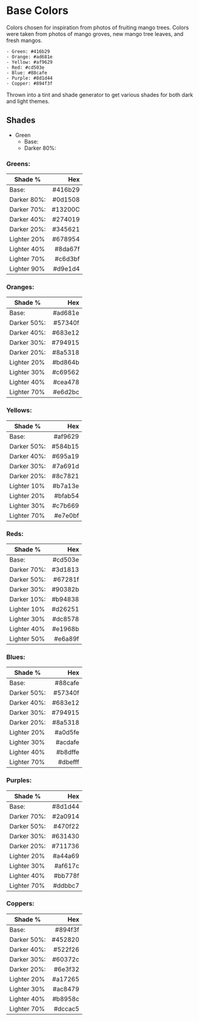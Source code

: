 # Base Colors
Colors chosen for inspiration from photos of fruiting mango trees. Colors were taken from photos of mango groves, new mango tree leaves, and fresh mangos.

    - Green: #416b29 
    - Orange: #ad681e
    - Yellow: #af9629
    - Red: #cd503e
    - Blue: #88cafe
    - Purple: #8d1d44
    - Copper: #894f3f

Thrown into a tint and shade generator to get various shades for both dark and light themes.

## Shades

- Green
    - Base: 
    - Darker 80%: 


### Greens:

| Shade % | Hex |
| --- | ---:|
| Base: | #416b29 |
| Darker 80%: |  #0d1508 |
| Darker 70%: |  #13200C |
| Darker 40%: |  #274019 |
| Darker 20%: |  #345621 |
| Lighter 20% |  #678954 |
| Lighter 40% |  #8da67f |
| Lighter 70% |  #c6d3bf |
| Lighter 90% |  #d9e1d4 |


### Oranges: 
| Shade % | Hex |
| --- | ---:|
| Base: | #ad681e |
| Darker 50%: |  #57340f |
| Darker 40%: |  #683e12 |
| Darker 30%: |  #794915 |
| Darker 20%: |  #8a5318 |
| Lighter 20% |  #bd864b |
| Lighter 30% |  #c69562 |
| Lighter 40% |  #cea478 |
| Lighter 70% |  #e6d2bc |

### Yellows: 
| Shade % | Hex |
| --- | ---:|
| Base: | #af9629 |
| Darker 50%: |  #584b15 |
| Darker 40%: |  #695a19 |
| Darker 30%: |  #7a691d |
| Darker 20%: |  #8c7821 |
| Lighter 10% |  #b7a13e |
| Lighter 20% |  #bfab54 |
| Lighter 30% |  #c7b669 |
| Lighter 70% |  #e7e0bf |

### Reds: 
| Shade % | Hex |
| --- | ---:|
| Base: | #cd503e |
| Darker 70%: |  #3d1813 |
| Darker 50%: |  #67281f |
| Darker 30%: |  #90382b |
| Darker 10%: |  #b94838 |
| Lighter 10% |  #d26251 |
| Lighter 30% |  #dc8578 |
| Lighter 40% |  #e1968b |
| Lighter 50% |  #e6a89f |

### Blues: 
| Shade % | Hex |
| --- | ---:|
| Base: | #88cafe |
| Darker 50%: |  #57340f |
| Darker 40%: |  #683e12 |
| Darker 30%: |  #794915 |
| Darker 20%: |  #8a5318 |
| Lighter 20% |  #a0d5fe |
| Lighter 30% |  #acdafe |
| Lighter 40% |  #b8dffe |
| Lighter 70% |  #dbefff |


### Purples: 
| Shade % | Hex |
| --- | ---:|
| Base: | #8d1d44 |
| Darker 70%: |  #2a0914 |
| Darker 50%: |  #470f22 |
| Darker 30%: |  #631430 |
| Darker 20%: |  #711736 |
| Lighter 20% |  #a44a69 |
| Lighter 30% |  #af617c |
| Lighter 40% |  #bb778f |
| Lighter 70% |  #ddbbc7 |


### Coppers: 
| Shade % | Hex |
| --- | ---:|
| Base: | #894f3f |
| Darker 50%: |  #452820 |
| Darker 40%: |  #522f26 |
| Darker 30%: |  #60372c |
| Darker 20%: |  #6e3f32 |
| Lighter 20% |  #a17265 |
| Lighter 30% |  #ac8479 |
| Lighter 40% |  #b8958c |
| Lighter 70% |  #dccac5 |
